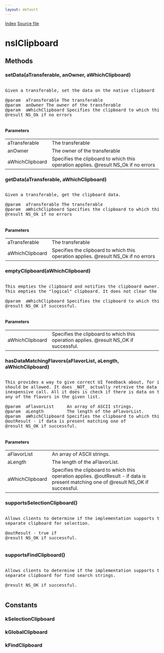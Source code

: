 ```yaml
---
layout: default
---
```

<div id='links'><a href="../index.html">Index</a>
<a href="http://dxr.mozilla.org/mozilla-central/source/widget/nsIClipboard.idl">Source file</a>
</div>

# nsIClipboard #

## Methods ##

### setData(aTransferable, anOwner, aWhichClipboard) ###
<pre>  
Given a transferable, set the data on the native clipboard  
  
@param  aTransferable The transferable  
@param  anOwner The owner of the transferable  
@param  aWhichClipboard Specifies the clipboard to which this operation applies.  
@result NS_Ok if no errors  
  
</pre>
#### Parameters ####

<table>

<tr>
<td>aTransferable</td>
<td>The transferable  
</td>
</tr>

<tr>
<td>anOwner</td>
<td>The owner of the transferable  
</td>
</tr>

<tr>
<td>aWhichClipboard</td>
<td>Specifies the clipboard to which this operation applies.  
@result NS_Ok if no errors  
</td>
</tr>

</table>

### getData(aTransferable, aWhichClipboard) ###
<pre>  
Given a transferable, get the clipboard data.  
  
@param  aTransferable The transferable  
@param  aWhichClipboard Specifies the clipboard to which this operation applies.  
@result NS_Ok if no errors  
  
</pre>
#### Parameters ####

<table>

<tr>
<td>aTransferable</td>
<td>The transferable  
</td>
</tr>

<tr>
<td>aWhichClipboard</td>
<td>Specifies the clipboard to which this operation applies.  
@result NS_Ok if no errors  
</td>
</tr>

</table>

### emptyClipboard(aWhichClipboard) ###
<pre>  
This empties the clipboard and notifies the clipboard owner.  
This empties the "logical" clipboard. It does not clear the native clipboard.  
  
@param  aWhichClipboard Specifies the clipboard to which this operation applies.  
@result NS_OK if successful.  
  
</pre>
#### Parameters ####

<table>

<tr>
<td>aWhichClipboard</td>
<td>Specifies the clipboard to which this operation applies.  
@result NS_OK if successful.  
</td>
</tr>

</table>

### hasDataMatchingFlavors(aFlavorList, aLength, aWhichClipboard) ###
<pre>  
This provides a way to give correct UI feedback about, for instance, a paste   
should be allowed. It does _NOT_ actually retreive the data and should be a very  
inexpensive call. All it does is check if there is data on the clipboard matching  
any of the flavors in the given list.  
  
@param  aFlavorList     An array of ASCII strings.  
@param  aLength         The length of the aFlavorList.  
@param  aWhichClipboard Specifies the clipboard to which this operation applies.  
@outResult - if data is present matching one of   
@result NS_OK if successful.  
  
</pre>
#### Parameters ####

<table>

<tr>
<td>aFlavorList</td>
<td>An array of ASCII strings.  
</td>
</tr>

<tr>
<td>aLength</td>
<td>The length of the aFlavorList.  
</td>
</tr>

<tr>
<td>aWhichClipboard</td>
<td>Specifies the clipboard to which this operation applies.  
@outResult - if data is present matching one of   
@result NS_OK if successful.  
</td>
</tr>

</table>

### supportsSelectionClipboard() ###
<pre>  
Allows clients to determine if the implementation supports the concept of a   
separate clipboard for selection.  
  
@outResult - true if   
@result NS_OK if successful.  
  
</pre>
### supportsFindClipboard() ###
<pre>  
Allows clients to determine if the implementation supports the concept of a  
separate clipboard for find search strings.  
  
@result NS_OK if successful.  
  
</pre>
## Constants ##

### kSelectionClipboard ###

### kGlobalClipboard ###

### kFindClipboard ###
